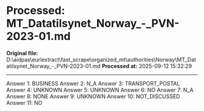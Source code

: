 # Processed: MT_Datatilsynet_Norway_-_PVN-2023-01.md

**Original file:** D:\aidpas\eurlextract\fast_scrape\organized_mt\authorities\Norway\MT_Datatilsynet_Norway_-_PVN-2023-01.md
**Processed at:** 2025-09-12 15:32:29

---

Answer 1: BUSINESS
Answer 2: N_A
Answer 3: TRANSPORT_POSTAL
Answer 4: UNKNOWN
Answer 5: UNKNOWN
Answer 6: NO
Answer 7: N_A
Answer 8: NONE
Answer 9: UNKNOWN
Answer 10: NOT_DISCUSSED
Answer 11: NO